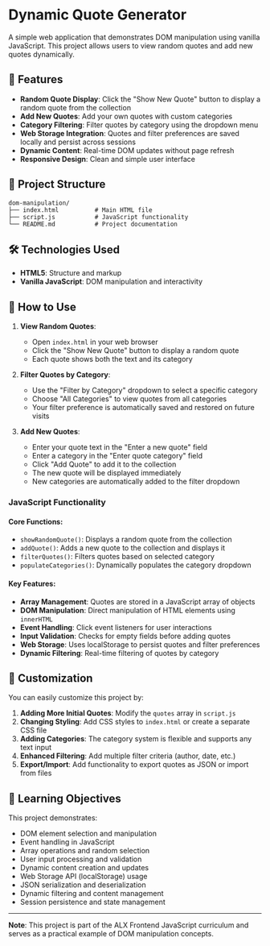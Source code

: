 # Dynamic Quote Generator

A simple web application that demonstrates DOM manipulation using vanilla JavaScript. This project allows users to view random quotes and add new quotes dynamically.

## 🚀 Features

- **Random Quote Display**: Click the "Show New Quote" button to display a random quote from the collection
- **Add New Quotes**: Add your own quotes with custom categories
- **Category Filtering**: Filter quotes by category using the dropdown menu
- **Web Storage Integration**: Quotes and filter preferences are saved locally and persist across sessions
- **Dynamic Content**: Real-time DOM updates without page refresh
- **Responsive Design**: Clean and simple user interface

## 📁 Project Structure

```
dom-manipulation/
├── index.html          # Main HTML file
├── script.js           # JavaScript functionality
└── README.md           # Project documentation
```

## 🛠️ Technologies Used

- **HTML5**: Structure and markup
- **Vanilla JavaScript**: DOM manipulation and interactivity

## 🎯 How to Use

1. **View Random Quotes**:
   - Open `index.html` in your web browser
   - Click the "Show New Quote" button to display a random quote
   - Each quote shows both the text and its category

2. **Filter Quotes by Category**:
   - Use the "Filter by Category" dropdown to select a specific category
   - Choose "All Categories" to view quotes from all categories
   - Your filter preference is automatically saved and restored on future visits

3. **Add New Quotes**:
   - Enter your quote text in the "Enter a new quote" field
   - Enter a category in the "Enter quote category" field
   - Click "Add Quote" to add it to the collection
   - The new quote will be displayed immediately
   - New categories are automatically added to the filter dropdown

### JavaScript Functionality

#### Core Functions:

- `showRandomQuote()`: Displays a random quote from the collection
- `addQuote()`: Adds a new quote to the collection and displays it
- `filterQuotes()`: Filters quotes based on selected category
- `populateCategories()`: Dynamically populates the category dropdown

#### Key Features:

- **Array Management**: Quotes are stored in a JavaScript array of objects
- **DOM Manipulation**: Direct manipulation of HTML elements using `innerHTML`
- **Event Handling**: Click event listeners for user interactions
- **Input Validation**: Checks for empty fields before adding quotes
- **Web Storage**: Uses localStorage to persist quotes and filter preferences
- **Dynamic Filtering**: Real-time filtering of quotes by category

## 🎨 Customization

You can easily customize this project by:

1. **Adding More Initial Quotes**: Modify the `quotes` array in `script.js`
2. **Changing Styling**: Add CSS styles to `index.html` or create a separate CSS file
3. **Adding Categories**: The category system is flexible and supports any text input
4. **Enhanced Filtering**: Add multiple filter criteria (author, date, etc.)
5. **Export/Import**: Add functionality to export quotes as JSON or import from files

## 📝 Learning Objectives

This project demonstrates:
- DOM element selection and manipulation
- Event handling in JavaScript
- Array operations and random selection
- User input processing and validation
- Dynamic content creation and updates
- Web Storage API (localStorage) usage
- JSON serialization and deserialization
- Dynamic filtering and content management
- Session persistence and state management

---

**Note**: This project is part of the ALX Frontend JavaScript curriculum and serves as a practical example of DOM manipulation concepts.
